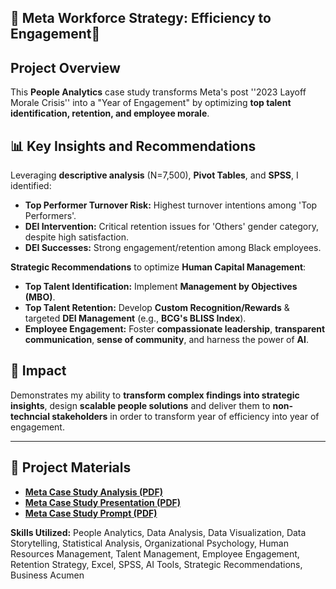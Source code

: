 ## 🚀 Meta Workforce Strategy: Efficiency to Engagement🚀

## Project Overview

This **People Analytics** case study transforms Meta's post ''2023 Layoff Morale Crisis'' into a "Year of Engagement" by optimizing **top talent identification, retention, and employee morale**.

## 📊 Key Insights and Recommendations

Leveraging **descriptive analysis** (N=7,500), **Pivot Tables**, and **SPSS**, I identified:

* **Top Performer Turnover Risk:** Highest turnover intentions among 'Top Performers'.
* **DEI Intervention:** Critical retention issues for 'Others' gender category, despite high satisfaction.
* **DEI Successes:** Strong engagement/retention among Black employees.

**Strategic Recommendations** to optimize **Human Capital Management**:

* **Top Talent Identification:** Implement **Management by Objectives (MBO)**.
* **Top Talent Retention:** Develop **Custom Recognition/Rewards** & targeted **DEI Management** (e.g., **BCG's BLISS Index**).
* **Employee Engagement:** Foster **compassionate leadership**, **transparent communication**, **sense of community**, and harness the power of **AI**.

## 🌟 Impact

Demonstrates my ability to **transform complex findings into strategic insights**, design **scalable people solutions** and deliver them to **non-techncial stakeholders** in order to transform year of efficiency into year of engagement.

---

## 🔗 Project Materials

* **[Meta Case Study Analysis (PDF)](Meta%20Workforce%20Strategy%20Analysis.pdf)**
* **[Meta Case Study Presentation (PDF)](Meta%20Workforce%20Strategy%20Analysis_Prashasti%20Tripathi%20.pdf)**
* **[Meta Case Study Prompt (PDF)](Meta%20Business%20Case%202024.docx.pdf)**


**Skills Utilized:** People Analytics, Data Analysis, Data Visualization, Data Storytelling, Statistical Analysis, Organizational Psychology, Human Resources Management, Talent Management, Employee Engagement, Retention Strategy, Excel, SPSS, AI Tools, Strategic Recommendations, Business Acumen
